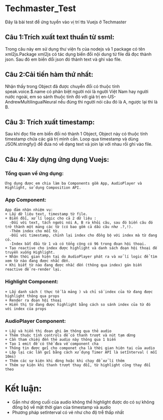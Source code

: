 # Techmaster_Test

Đây là bài test để ứng tuyển vào vị trí tts Vuejs ở Techmaster

## Câu 1:Trích xuất text thuần từ ssml:

Trong câu này em sử dụng thư viện fs của nodejs và 1 package có tên xml2js.Package xml2js có tác dụng biến đổi nội dung từ file đã đọc thành json. Sau đó em biến đổi json đó thành text và ghi vào file.

## Câu 2:Cải tiến hàm thứ nhất:

Nhận thấy trong Object đã được chuyển đổi có thuộc tính speak.voice.$.name có phân biệt người nói là người Việt Nam hay người nước ngoài, em so sánh thuộc tính đó với giá trị en-US-AndrewMultilingualNeural nếu đúng thì người nói câu đó là A, ngược lại thì là B.

## Câu 3: Trích xuất timestamp:

Sau khi đọc file em biến đổi nó thành 1 Object, Object này có thuộc tính timestamp chứa các giá trị mình cần. Loop qua timestamp và dùng JSON.stringfy() để đưa nó về dạng text và join lại với nhau rồi ghi vào file.

## Câu 4: Xây dựng ứng dụng Vuejs:

### Tổng quan về ứng dụng:

    Ứng dụng được em chia làm ba Components gồm App, AudioPlayer và Highlight, sử dụng Composition API.

### App Component:

    App đảm nhận nhiệm vụ:
    + Lấy dữ liệu text, timestamp từ file.
    + Biến đổi, xử lí logic cho cả 2 dữ liệu :
      -Đối với text, tách người nói A, B ra khỏi câu, sau đó biến câu đó trở thành một mảng các từ (có bao gồm cả dấu câu như .?,!).
      -Thêm index cho mỗi từ.
      -Đối với timestamp, chỉnh lại index cho đồng bộ với index mà từ đang có.
      -Index bắt đầu từ 1 và có tổng cộng có 96 trong đoạn hội thoại.
    + Tạo reactive cho index được highlight và danh sách đoạn hội thoại để truyền xuống Highlight.
    + Nhận thời gian hiện tại do AudioPlayer phát ra và xử lí logic để tìm xem từ nào đang được nhắc đến.
    + Khi biết từ nào đang được nhắc đến (thông qua index) gán biến reactive để re-render lại.

### Highlight Component:

    + Lấy danh sách ( thực tế là mảng ) và chỉ số index của từ đang được highlight thông qua props
    + Render ra đoạn hội thoại
    + Hiển thị từ đang được highlight bằng cách so sánh index của từ đó với index của props

### AudioPlayer Component:

    + Lấy và hiển thị đoạn ghi âm thông qua thẻ audio
    + Thêm thuộc tính controls để có thanh trượt và nút tạm dừng
    + Cần tham chiếu đến thẻ audio này thông qua 1 biến
    + Tạo 1 emit để có thể đưa về component cha
    + Thông tin được gửi cho componet cha là thời gian hiện tại của audio
    + Lặp lại các lần gửi bằng cách xử dụng Timer API là setInterval ( mỗi 10ms)
    + Thêm các sự kiện khi dừng hoặc khi chạy để xử lí thêm
    + Thêm sự kiện khi thanh trượt thay đổi, từ highlight cũng thay đổi theo

# Kết luận:

- Gần như dòng cuối của audio không thể highlight được do có sự không đồng bộ về mặt thời gian của timestamp và audio
- Phương pháp setInterval có vẻ như cho độ trễ thấp nhất
